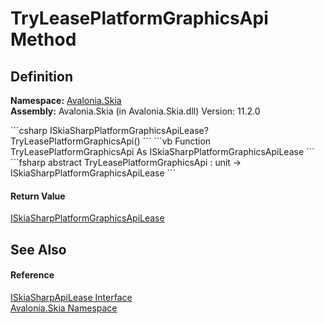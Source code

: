 # TryLeasePlatformGraphicsApi Method




## Definition
**Namespace:** <a href="N_Avalonia_Skia">Avalonia.Skia</a>  
**Assembly:** Avalonia.Skia (in Avalonia.Skia.dll) Version: 11.2.0

<Tabs groupId="api-code-preview">
<TabItem value="csharp" label="C#">
```csharp
ISkiaSharpPlatformGraphicsApiLease? TryLeasePlatformGraphicsApi()
```
</TabItem>
<TabItem value="vb" label="VB">
```vb
Function TryLeasePlatformGraphicsApi As ISkiaSharpPlatformGraphicsApiLease
```
</TabItem>
<TabItem value="fsharp" label="F#">
```fsharp
abstract TryLeasePlatformGraphicsApi : unit -> ISkiaSharpPlatformGraphicsApiLease 
```
</TabItem>
</Tabs>



#### Return Value
<a href="T_Avalonia_Skia_ISkiaSharpPlatformGraphicsApiLease">ISkiaSharpPlatformGraphicsApiLease</a>

## See Also


#### Reference
<a href="T_Avalonia_Skia_ISkiaSharpApiLease">ISkiaSharpApiLease Interface</a>  
<a href="N_Avalonia_Skia">Avalonia.Skia Namespace</a>  

